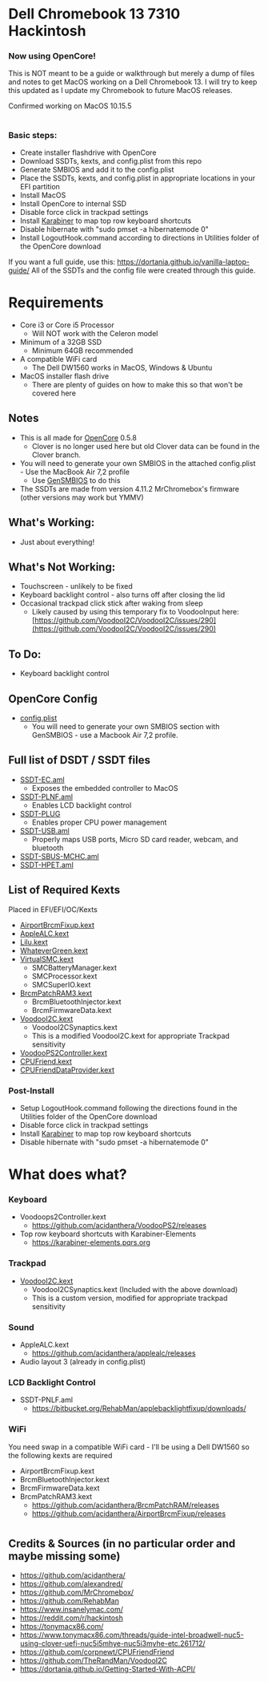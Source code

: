# Dell Chromebook 13 7310 Hackintosh
### Now using OpenCore! 

This is NOT meant to be a guide or walkthrough but merely a dump of files and notes to get MacOS working on a Dell Chromebook 13. I will try to keep this updated as I update my Chromebook to future MacOS releases.

Confirmed working on MacOS 10.15.5
#
### Basic steps:
 - Create installer flashdrive with OpenCore
 - Download SSDTs, kexts, and config.plist from this repo
 - Generate SMBIOS and add it to the config.plist
 - Place the SSDTs, kexts, and config.plist in appropriate locations in your EFI partition
 - Install MacOS
 - Install OpenCore to internal SSD
 - Disable force click in trackpad settings
 - Install [Karabiner](https://karabiner-elements.pqrs.org) to map top row keyboard shortcuts
 - Disable hibernate with "sudo pmset -a hibernatemode 0"
 - Install LogoutHook.command according to directions in Utilities folder of the OpenCore download

If you want a full guide, use this: https://dortania.github.io/vanilla-laptop-guide/
All of the SSDTs and the config file were created through this guide.


# Requirements
  - Core i3 or Core i5 Processor 
    - Will NOT work with the Celeron model
  - Minimum of a 32GB SSD
    - Minimum 64GB recommended
  - A compatible WiFi card
    - The Dell DW1560 works in MacOS, Windows & Ubuntu
  - MacOS installer flash drive 
    - There are plenty of guides on how to make this so that won't be covered here

## Notes
  - This is all made for [OpenCore](https://github.com/acidanthera/OpenCorePkg/releases) 0.5.8
    - Clover is no longer used here but old Clover data can be found in the Clover branch.
  - You will need to generate your own SMBIOS in the attached config.plist - Use the MacBook Air 7,2 profile 
    - Use [GenSMBIOS](https://github.com/corpnewt/GenSMBIOS) to do this
  - The SSDTs are made from version 4.11.2 MrChromebox's firmware (other versions may work but YMMV)

## What's Working: 
  - Just about everything!
  
## What's Not Working:
  - Touchscreen - unlikely to be fixed
  - Keyboard backlight control - also turns off after closing the lid
  - Occasional trackpad click stick after waking from sleep
    - Likely caused by using this temporary fix to VoodooInput here: [https://github.com/VoodooI2C/VoodooI2C/issues/290](https://github.com/VoodooI2C/VoodooI2C/issues/290)


## To Do:  
  - Keyboard backlight control   

## OpenCore Config
  - [config.plist](https://github.com/TheRandMan/Hackintosh---Dell-Chromebook-13-7310/raw/master/config.plist)
    - You will need to generate your own SMBIOS section with GenSMBIOS - use a Macbook Air 7,2 profile.

## Full list of DSDT / SSDT files
- [SSDT-EC.aml](https://github.com/TheRandMan/Hackintosh---Dell-Chromebook-13-7310/raw/master/SSDT-EC.aml)
  - Exposes the embedded controller to MacOS
- [SSDT-PLNF.aml](https://github.com/TheRandMan/Hackintosh---Dell-Chromebook-13-7310/raw/OpenCore/SSDT-PNLF.aml)
  - Enables LCD backlight control
- [SSDT-PLUG](https://github.com/TheRandMan/Hackintosh---Dell-Chromebook-13-7310/blob/master/SSDT-PLUG.aml?raw=true)
  - Enables proper CPU power management
- [SSDT-USB.aml](https://github.com/TheRandMan/Hackintosh---Dell-Chromebook-13-7310/raw/OpenCore/SSDT-USB.aml)
  - Properly maps USB ports, Micro SD card reader, webcam, and bluetooth
- [SSDT-SBUS-MCHC.aml](https://github.com/TheRandMan/Hackintosh---Dell-Chromebook-13-7310/raw/OpenCore/SSDT-SBUS-MCHC.aml)
- [SSDT-HPET.aml](https://github.com/TheRandMan/Hackintosh---Dell-Chromebook-13-7310/raw/OpenCore/SSDT-HPET.aml)

  
## List of Required Kexts
Placed in EFI/EFI/OC/Kexts
- [AirportBrcmFixup.kext](https://github.com/acidanthera/airportbrcmfixup/releases)
- [AppleALC.kext](https://github.com/acidanthera/applealc/releases)
- [Lilu.kext](https://github.com/acidanthera/lilu/releases)
- [WhateverGreen.kext](https://github.com/acidanthera/whatevergreen/releases)
- [VirtualSMC.kext](https://github.com/acidanthera/virtualsmc/releases)
  - SMCBatteryManager.kext
  - SMCProcessor.kext
  - SMCSuperIO.kext
- [BrcmPatchRAM3.kext](https://github.com/acidanthera/BrcmPatchRAM/releases)  
  - BrcmBluetoothInjector.kext
  - BrcmFirmwareData.kext
- [VoodooI2C.kext](https://github.com/TheRandMan/Hackintosh---Dell-Chromebook-13-7310/raw/master/VoodooI2C.zip) 
  - VoodooI2CSynaptics.kext
  - This is a modified VoodooI2C.kext for appropriate Trackpad sensitivity
- [VoodooPS2Controller.kext](https://github.com/acidanthera/VoodooPS2/releases)
- [CPUFriend.kext](https://github.com/acidanthera/CPUFriend/releases)
- [CPUFriendDataProvider.kext](https://github.com/TheRandMan/Hackintosh---Dell-Chromebook-13-7310/raw/master/CPUFriendDataProvider.kext.zip)

### Post-Install
- Setup LogoutHook.command following the directions found in the Utilities folder of the OpenCore download
- Disable force click in trackpad settings
- Install [Karabiner](https://karabiner-elements.pqrs.org) to map top row keyboard shortcuts
- Disable hibernate with "sudo pmset -a hibernatemode 0"

#
#
# 
#
# What does what?
### Keyboard
- Voodoops2Controller.kext
  - https://github.com/acidanthera/VoodooPS2/releases
- Top row keyboard shortcuts with Karabiner-Elements
  - https://karabiner-elements.pqrs.org

### Trackpad
- [VoodooI2C.kext](https://github.com/TheRandMan/Hackintosh---Dell-Chromebook-13-7310/raw/master/VoodooI2C.zip)
  - VoodooI2CSynaptics.kext (Included with the above download)
  - This is a custom version, modified for appropriate trackpad sensitivity

### Sound
- AppleALC.kext
  - https://github.com/acidanthera/applealc/releases
- Audio layout 3 (already in config.plist)

### LCD Backlight Control
- SSDT-PNLF.aml
  - https://bitbucket.org/RehabMan/applebacklightfixup/downloads/

### WiFi
You need swap in a compatible WiFi card - I'll be using a Dell DW1560 so the following kexts are required
- AirportBrcmFixup.kext
- BrcmBluetoothInjector.kext
- BrcmFirmwareData.kext
- BrcmPatchRAM3.kext
  - https://github.com/acidanthera/BrcmPatchRAM/releases
  - https://github.com/acidanthera/AirportBrcmFixup/releases
#
#
#
#
## Credits & Sources (in no particular order and maybe missing some)
- https://github.com/acidanthera/
- https://github.com/alexandred/
- https://github.com/MrChromebox/
- https://github.com/RehabMan
- https://www.insanelymac.com/
- https://reddit.com/r/hackintosh
- https://tonymacx86.com/
- https://www.tonymacx86.com/threads/guide-intel-broadwell-nuc5-using-clover-uefi-nuc5i5mhye-nuc5i3myhe-etc.261712/
- https://github.com/corpnewt/CPUFriendFriend
- https://github.com/TheRandMan/VoodooI2C
- https://dortania.github.io/Getting-Started-With-ACPI/
